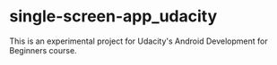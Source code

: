 # single-screen-app_udacity

This is an experimental project for Udacity's Android Development for Beginners course.

